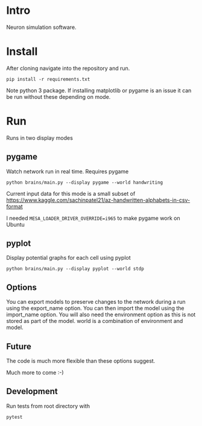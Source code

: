 # Intro

Neuron simulation software.

# Install

After cloning navigate into the repository and run.

`pip install -r requirements.txt`

Note python 3 package.
If installing matplotlib or pygame is an issue it can be run without these depending on mode.

# Run

Runs in two display modes

## pygame

Watch network run in real time.
Requires pygame

`python brains/main.py --display pygame --world handwriting`

Current input data for this mode is a small subset of https://www.kaggle.com/sachinpatel21/az-handwritten-alphabets-in-csv-format

I needed
`MESA_LOADER_DRIVER_OVERRIDE=i965`
to make pygame work on Ubuntu

## pyplot

Display potential graphs for each cell using pyplot

`python brains/main.py --display pyplot --world stdp`

## Options

You can export models to preserve changes to the network during a run using the export_name option.
You can then import the model using the import_name option. You will also need the environment option
as this is not stored as part of the model. world is a combination of environment and model.


## Future

The code is much more flexible than these options suggest.

Much more to come :-)

## Development

Run tests from root directory with

`pytest`